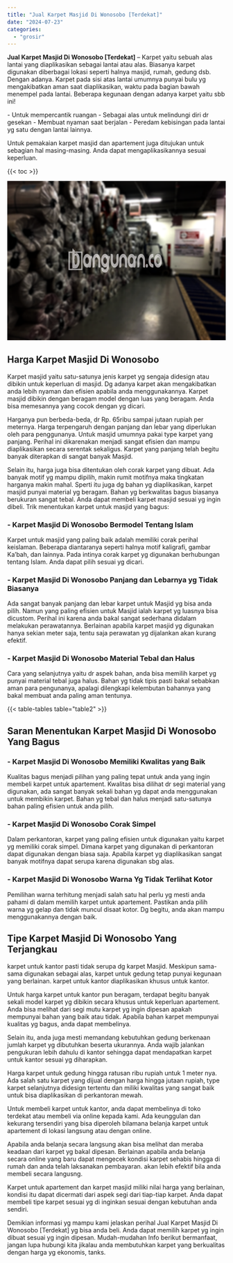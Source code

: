 ```yaml
---
title: "Jual Karpet Masjid Di Wonosobo [Terdekat]"
date: "2024-07-23"
categories: 
  - "grosir"
---
```


**Jual Karpet Masjid Di Wonosobo \[Terdekat\]** – Karpet yaitu sebuah alas lantai yang diaplikasikan sebagai lantai atau alas. Biasanya karpet digunakan diberbagai lokasi seperti halnya masjid, rumah, gedung dsb. Dengan adanya. Karpet pada sisi atas lantai umumnya punyai bulu yg mengakibatkan aman saat diaplikasikan, waktu pada bagian bawah menempel pada lantai. Beberapa kegunaan dengan adanya karpet yaitu sbb ini!

\- Untuk mempercantik ruangan - Sebagai alas untuk melindungi diri dr gesekan - Membuat nyaman saat berjalan - Peredam kebisingan pada lantai yg satu dengan lantai lainnya.

Untuk pemakaian karpet masjid dan apartement juga ditujukan untuk sebagian hal masing-masing. Anda dapat mengaplikasikannya sesuai keperluan.

{{< toc >}}

![](/images/grosir-karpet-murah-01.png)

## Harga Karpet Masjid Di Wonosobo

Karpet masjid yaitu satu-satunya jenis karpet yg sengaja didesign atau dibikin untuk keperluan di masjid. Dg adanya karpet akan mengakibatkan anda lebih nyaman dan efisien apabila anda menggunakannya. Karpet masjid dibikin dengan beragam model dengan luas yang beragam. Anda bisa memesannya yang cocok dengan yg dicari.

Harganya pun berbeda-beda, dr Rp. 65ribu sampai jutaan rupiah per meternya. Harga terpengaruh dengan panjang dan lebar yang diperlukan oleh para penggunanya. Untuk masjid umumnya pakai type karpet yang panjang. Perihal ini dikarenakan menjadi sangat efisien dan mampu diaplikasikan secara serentak sekaligus. Karpet yang panjang telah begitu banyak diterapkan di sangat banyak Masjid.

Selain itu, harga juga bisa ditentukan oleh corak karpet yang dibuat. Ada banyak motif yg mampu dipilih, makin rumit motifnya maka tingkatan harganya makin mahal. Sperti itu juga dg bahan yg diaplikasikan, karpet masjid punyai material yg beragam. Bahan yg berkwalitas bagus biasanya berukuran sangat tebal. Anda dapat membeli karpet masjid sesuai yg ingin dibeli. Trik menentukan karpet untuk masjid yang bagus:

### \- Karpet Masjid Di Wonosobo Bermodel Tentang Islam

Karpet untuk masjid yang paling baik adalah memiliki corak perihal keislaman. Beberapa diantaranya seperti halnya motif kaligrafi, gambar Ka’bah, dan lainnya. Pada intinya corak karpet yg digunakan berhubungan tentang Islam. Anda dapat pilih sesuai yg dicari.

### \- Karpet Masjid Di Wonosobo Panjang dan Lebarnya yg Tidak Biasanya

Ada sangat banyak panjang dan lebar karpet untuk Masjid yg bisa anda pilih. Namun yang paling efisien untuk Masjid ialah karpet yg luasnya bisa dicustom. Perihal ini karena anda bakal sangat sederhana didalam melakukan perawatannya. Berlainan apabila karpet masjid yg digunakan hanya sekian meter saja, tentu saja perawatan yg dijalankan akan kurang efektif.

### \- Karpet Masjid Di Wonosobo Material Tebal dan Halus

Cara yang selanjutnya yaitu dr aspek bahan, anda bisa memilih karpet yg punyai material tebal juga halus. Bahan yg tidak tipis pasti bakal sebabkan aman para pengunanya, apalagi dilengkapi kelembutan bahannya yang bakal membuat anda paling aman tentunya.

{{< table-tables table="table2" >}}

## Saran Menentukan Karpet Masjid Di Wonosobo Yang Bagus

### \- Karpet Masjid Di Wonosobo Memiliki Kwalitas yang Baik

Kualitas bagus menjadi pilihan yang paling tepat untuk anda yang ingin membeli karpet untuk apartement. Kwalitas bisa dilihat dr segi material yang digunakan, ada sangat banyak sekali bahan yg dapat anda menggunakan untuk membikin karpet. Bahan yg tebal dan halus menjadi satu-satunya bahan paling efisien untuk anda pilih.

### \- Karpet Masjid Di Wonosobo Corak Simpel

Dalam perkantoran, karpet yang paling efisien untuk digunakan yaitu karpet yg memiliki corak simpel. Dimana karpet yang digunakan di perkantoran dapat digunakan dengan biasa saja. Apabila karpet yg diaplikasikan sangat banyak motifnya dapat serupa karena digunakan sbg alas.

### \- Karpet Masjid Di Wonosobo Warna Yg Tidak Terlihat Kotor

Pemilihan warna terhitung menjadi salah satu hal perlu yg mesti anda pahami di dalam memilih karpet untuk apartement. Pastikan anda pilih warna yg gelap dan tidak muncul disaat kotor. Dg begitu, anda akan mampu menggunakannya dengan baik.

## Tipe Karpet Masjid Di Wonosobo Yang Terjangkau

karpet untuk kantor pasti tidak serupa dg karpet Masjid. Meskipun sama-sama digunakan sebagai alas, karpet untuk gedung tetap punyai kegunaan yang berlainan. karpet untuk kantor diaplikasikan khusus untuk kantor.

Untuk harga karpet untuk kantor pun beragam, terdapat begitu banyak sekali model karpet yg dibikin secara khusus untuk keperluan apartement. Anda bisa melihat dari segi mutu karpet yg ingin dipesan apakah mempunyai bahan yang baik atau tidak. Apabila bahan karpet mempunyai kualitas yg bagus, anda dapat membelinya.

Selain itu, anda juga mesti memandang kebutuhkan gedung berkenaan jumlah karpet yg dibutuhkan beserta ukurannya. Anda wajib jalankan pengukuran lebih dahulu di kantor sehingga dapat mendapatkan karpet untuk kantor sesuai yg diharapkan.

Harga karpet untuk gedung hingga ratusan ribu rupiah untuk 1 meter nya. Ada salah satu karpet yang dijual dengan harga hingga jutaan rupiah, type karpet selanjutnya didesign tertentu dan miliki kwalitas yang sangat baik untuk bisa diaplikasikan di perkantoran mewah.

Untuk membeli karpet untuk kantor, anda dapat membelinya di toko terdekat atau membeli via online kepada kami. Ada keunggulan dan kekurang tersendiri yang bisa diperoleh bilamana belanja karpet untuk apartement di lokasi langsung atau dengan online.

Apabila anda belanja secara langsung akan bisa melihat dan meraba keadaan dari karpet yg bakal dipesan. Berlainan apabila anda belanja secara online yang baru dapat mengecek kondisi karpet sehabis hingga di rumah dan anda telah laksanakan pembayaran. akan lebih efektif bila anda membeli secara langusng.

Karpet untuk apartement dan karpet masjid miliki nilai harga yang berlainan, kondisi itu dapat dicermati dari aspek segi dari tiap-tiap karpet. Anda dapat membeli tipe karpet sesuai yg di inginkan sesuai dengan kebutuhan anda sendiri.

Demikian informasi yg mampu kami jelaskan perihal Jual Karpet Masjid Di Wonosobo \[Terdekat\] yg bisa anda beli. Anda dapat memilih karpet yg ingin dibuat sesuai yg ingin dipesan. Mudah-mudahan Info berikut bermanfaat, jangan lupa hubungi kita jikalau anda membutuhkan karpet yang berkualitas dengan harga yg ekonomis, tanks.
